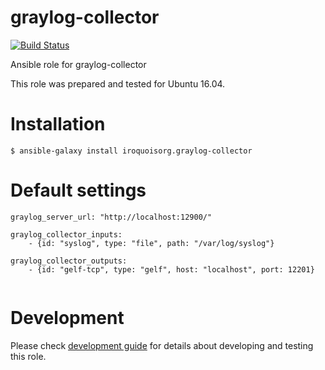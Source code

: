# graylog-collector

[![Build Status](https://travis-ci.com/iroquoisorg/ansible-role-graylog-collector.svg?branch=master)](https://travis-ci.com/iroquoisorg/ansible-role-graylog-collector)

Ansible role for graylog-collector

This role was prepared and tested for Ubuntu 16.04.

# Installation

`$ ansible-galaxy install iroquoisorg.graylog-collector`

# Default settings

```
graylog_server_url: "http://localhost:12900/"

graylog_collector_inputs: 
    - {id: "syslog", type: "file", path: "/var/log/syslog"}
    
graylog_collector_outputs: 
    - {id: "gelf-tcp", type: "gelf", host: "localhost", port: 12201}
    

```

# Development

Please check [development guide](DEVELOPMENT.md) for details about developing and testing this role.
